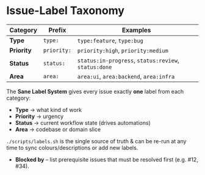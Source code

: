 # Issue-Label Taxonomy

| Category | Prefix | Examples |
|----------|--------|----------|
| **Type** | `type:` | `type:feature`, `type:bug` |
| **Priority** | `priority:` | `priority:high`, `priority:medium` |
| **Status** | `status:` | `status:in-progress`, `status:review`, `status:done` |
| **Area** | `area:` | `area:ui`, `area:backend`, `area:infra` |

The **Sane Label System** gives every issue exactly **one** label from each category:

* **Type** → what kind of work
* **Priority** → urgency
* **Status** → current workflow state (drives automations)
* **Area** → codebase or domain slice

`./scripts/labels.sh` is the single source of truth & can be re-run at any time to sync colours/descriptions or add new labels.

* **Blocked by** – list prerequisite issues that must be resolved first (e.g. #12, #34).
